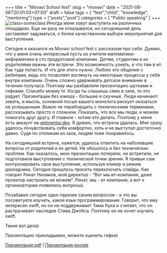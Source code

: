 +++
title = "Movavi School fest"
slug = "movavi"
date =  "2021-06-06T20:01:03+07:00"
draft = false
tags = [ "fest","child", "knowledge", "mentoring"]
type = ["posts","post"]
categories = [
    "Public speaking"
]
+++
![class=someclass](/images/movavi.jpeg)
Иногда меня зовут выступить на различных площадках. Еще ни разу не отказывался, но сегодняшний день заставляет задуматься, о более качественном выборе мероприятий для выступления. 

Сегодня я оказался на Movavi school fest с рассказом про себя. Думаю, что у меня очень интересный пусть из учителя математики-информатики в сто продуктовой компании. Детям, студентам и их родителями важны эти встречи. Это возможность узнать, а что там в ит. Как туда попасть. И что для этого нужно. Люблю это общение с ребятами, ведь это позволяет взглянуть на некоторые процессы у себя внутри компании. Очень сложно удерживать детское внимание в течении получаса. Поэтому мы разбавляли презентацию шутками и гифками. Спасибо моему hr. Когда ты слышишь смех в зале, то это радует. Презентации без юмора - большие и скучные. Люди начинают зевать, и мысль, основной посыл вашего монолога рискует оказаться не услышанным.  Важно не переборщить с техническими терминами, рассказывать просто о сложном. Показать, что все мы люди, и можем помогать друг другу. И главное - хотим это делать. Поэтому у меня есть аккаунт на [getmentor.dev](https://getmentor.dev/kuznecov-daniil-178). Я думаю, что встреча удалась. Мне сразу удалось почувствовать себя комфортно, хоть и не выступал достаточно давно. Судя по откликам из зала, людям тоже понравилось. 

На сегодняшней встрече, кажется, удалось ответить на наболевшие вопросы от родителей и их детей. Не обошлось и без технических проблем. Как оказалось, мою презентацию потеряли, не встретили, не подготовили выступление с технической точки зрения. Я привык сам контролировать свое выступление, используя кликер и режим докладчика. Сегодня пришлось просить переключать слайды. Как говорит Ринат Низамов, мой директор - “Вот мы ит-компания, даже проектор настроить не можем”. Ринат, мы - ит компания, а вот к организаторам появились вопросы). 

Позабавил сегодня один паренек своим вопросом - а что вы посоветуете изучать, какой язык программирования. Говорит, что ему интересен swift, но он не поддерживает Тима Кука и считает, что он растрачивает наследие Стива Джобса. Поэтому он не хочет изучать swift. 

Такие вот дела)

Презентацию прикладываю, можете оценить гифки)

[Презентация pdf](/files/success.pdf) | 
[Презентация google](https://cutt.ly/GnnM0lD)